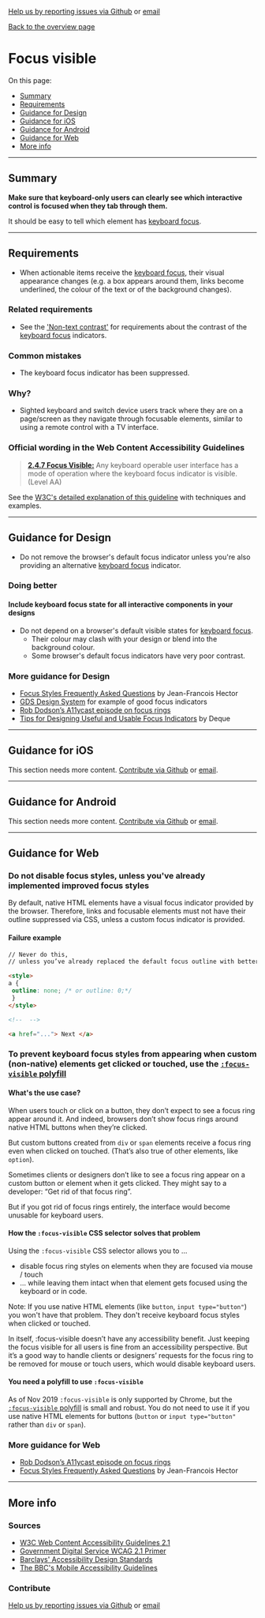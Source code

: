 [Help us by reporting issues via Github](https://github.com/theappbusiness/accessibility-guidelines) or [email](mailto:jeanfrancois@theappbusiness.com)

[Back to the overview page](./../index.html)

# Focus visible

On this page:
* [Summary](#summary)
* [Requirements](#requirements)
* [Guidance for Design](#guidance-for-design)
* [Guidance for iOS](#guidance-for-ios)
* [Guidance for Android](#guidance-for-android)
* [Guidance for Web](#guidance-for-web)
* [More info](#more-info)

---

## Summary

**Make sure that keyboard-only users can clearly see which interactive control is focused when they tab through them.**

It should be easy to tell which element has [keyboard focus](./definitions.md#keyboard-focus).

---

## Requirements

* When actionable items receive the [keyboard focus](./definitions.md#keyboard-focus), their visual appearance changes (e.g. a box appears around them, links become underlined, the colour of the text or of the background changes).

### Related requirements

* See the ['Non-text contrast'](./1.4.11.md) for requirements about the contrast of the [keyboard focus](./definitions.md#keyboard-focus) indicators.

### Common mistakes

* The keyboard focus indicator has been suppressed.

### Why?

* Sighted keyboard and switch device users track where they are on a page/screen as they navigate through focusable elements, similar to using a remote control with a TV interface.

### Official wording in the Web Content Accessibility Guidelines

> [**2.4.7 Focus Visible:**](https://www.w3.org/TR/UNDERSTANDING-WCAG20/navigation-mechanisms-focus-visible.html) Any keyboard operable user interface has a mode of operation where the keyboard focus indicator is visible. (Level AA)

See the [W3C's detailed explanation of this guideline](https://www.w3.org/TR/UNDERSTANDING-WCAG20/navigation-mechanisms-focus-visible.html) with techniques and examples.

---

## Guidance for Design

* Do not remove the browser's default focus indicator unless you're also providing an alternative [keyboard focus](./definitions.md#keyboard-focus) indicator.

### Doing better

#### Include keyboard focus state for all interactive components in your designs

* Do not depend on a browser's default visible states for [keyboard focus](./definitions.md#keyboard-focus).
  * Their colour may clash with your design or blend into the background colour.
  * Some browser's default focus indicators have very poor contrast. 

### More guidance for Design

* [Focus Styles Frequently Asked Questions](https://docs.google.com/document/d/1I9AvA3cPDlNdNpBZ1Kotk0CRLjL4aNe5Fkjs6S61nBI/edit?usp=sharing) by Jean-Francois Hector
* [GDS Design System](https://design-system.service.gov.uk/components/) for example of good focus indicators
* [Rob Dodson’s A11ycast episode on focus rings](https://www.youtube.com/watch?v=ilj2P5-5CjI&list=PLNYkxOF6rcICWx0C9LVWWVqvHlYJyqw7g&index=15)
* [Tips for Designing Useful and Usable Focus Indicators](https://www.deque.com/blog/give-site-focus-tips-designing-usable-focus-indicators/) by Deque

---

## Guidance for iOS

This section needs more content. [Contribute via Github](https://github.com/theappbusiness/accessibility-guidelines/) or [email](mailto:kane.cheshire@theappbusiness.com).

---

## Guidance for Android

This section needs more content. [Contribute via Github](https://github.com/theappbusiness/accessibility-guidelines/) or [email](mailto:jeanfrancois@theappbusiness.com).

---

## Guidance for Web

### Do not disable focus styles, unless you've already implemented improved focus styles

By default, native HTML elements have a visual focus indicator provided by the browser. Therefore, links and focusable elements must not have their outline suppressed via CSS, unless a custom focus indicator is provided.

#### Failure example

```html
// Never do this,
// unless you’ve already replaced the default focus outline with better custom focus styles!

<style>
a {
 outline: none; /* or outline: 0;*/
 } 
</style>

<!--  -->

<a href="..."> Next </a>  
```

### To prevent keyboard focus styles from appearing when custom (non-native) elements get clicked or touched, use the [`:focus-visible` polyfill](https://wicg.github.io/focus-visible/explainer.html)

#### What's the use case?

When users touch or click on a button, they don’t expect to see a focus ring appear around it.
And indeed, browsers don’t show focus rings around native HTML buttons when they’re clicked.

But custom buttons created from `div` or `span` elements receive a focus ring even when clicked on touched. (That’s also true of other elements, like `option`).

Sometimes clients or designers don’t like to see a focus ring appear on a custom button or element when it gets clicked. They might say to a developer: “Get rid of that focus ring”.

But if you got rid of focus rings entirely, the interface would become unusable for keyboard users.

#### How the `:focus-visible` CSS selector solves that problem

Using the `:focus-visible` CSS selector allows you to …

* disable focus ring styles on elements when they are focused via mouse / touch
* … while leaving them intact when that element gets focused using the keyboard or in code.

Note: If you use native HTML elements (like `button`, `input type="button"`) you won't have that problem. They don't receive keyboard focus styles when clicked or touched.

In itself, :focus-visible doesn’t have any accessibility benefit. Just keeping the focus visible for all users is fine from an accessibility perspective. But it’s a good way to handle clients or designers’ requests for the focus ring to be removed for mouse or touch users, which would disable keyboard users.

#### You need a polyfill to use `:focus-visible`

As of Nov 2019 `:focus-visible` is only supported by Chrome, but the [`:focus-visible` polyfill](https://wicg.github.io/focus-visible/explainer.html) is small and robust. You do not need to use it if you use native HTML elements for buttons (`button` or `input type="button"` rather than `div` or `span`).

### More guidance for Web

* [Rob Dodson’s A11ycast episode on focus rings](https://www.youtube.com/watch?v=ilj2P5-5CjI&list=PLNYkxOF6rcICWx0C9LVWWVqvHlYJyqw7g&index=15)
* [Focus Styles Frequently Asked Questions](https://docs.google.com/document/d/1I9AvA3cPDlNdNpBZ1Kotk0CRLjL4aNe5Fkjs6S61nBI/edit?usp=sharing) by Jean-Francois Hector

---

## More info

### Sources

* [W3C Web Content Accessibility Guidelines 2.1](https://www.w3.org/TR/WCAG21/)
* [Government Digital Service WCAG 2.1 Primer](https://alphagov.github.io/wcag-primer/)
* [Barclays' Accessibility Design Standards](https://home.barclays/who-we-are/our-suppliers/our-requirements-of-external-suppliers/)
* [The BBC's Mobile Accessibility Guidelines](https://www.bbc.co.uk/guidelines/futuremedia/accessibility/mobile/summary)

### Contribute

[Help us by reporting issues via Github](https://github.com/theappbusiness/accessibility-guidelines) or [email](mailto:jeanfrancois@theappbusiness.com)
